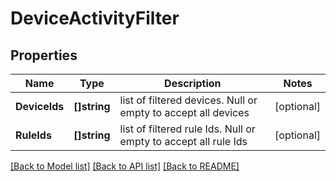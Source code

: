 # DeviceActivityFilter

## Properties

Name | Type | Description | Notes
------------ | ------------- | ------------- | -------------
**DeviceIds** | **[]string** | list of filtered devices. Null or empty to accept all devices | [optional] 
**RuleIds** | **[]string** | list of filtered rule Ids. Null or empty to accept all rule Ids | [optional] 

[[Back to Model list]](../README.md#documentation-for-models) [[Back to API list]](../README.md#documentation-for-api-endpoints) [[Back to README]](../README.md)


